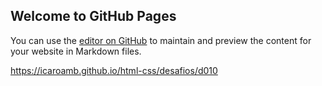 ## Welcome to GitHub Pages

You can use the [editor on GitHub](https://github.com/icaroamb/html-css/edit/gh-pages/index.md) to maintain and preview the content for your website in Markdown files.


https://icaroamb.github.io/html-css/desafios/d010
